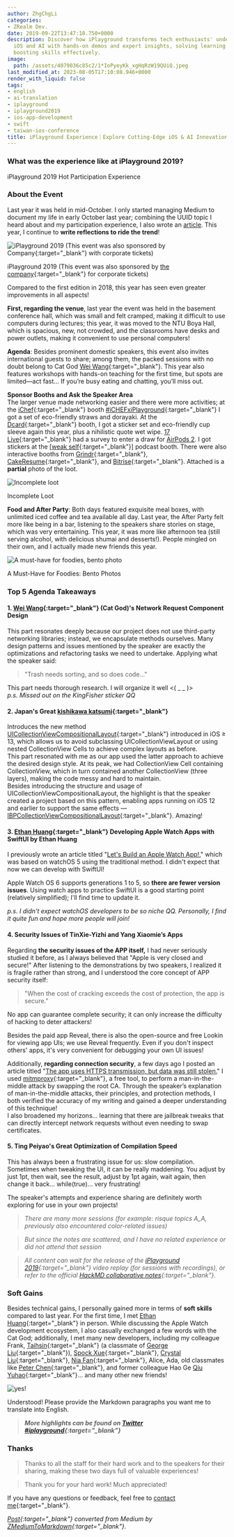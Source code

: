 ```yaml
---
author: ZhgChgLi
categories:
- ZRealm Dev.
date: 2019-09-22T13:47:18.750+0000
description: Discover how iPlayground transforms tech enthusiasts' understanding of
  iOS and AI with hands-on demos and expert insights, solving learning barriers and
  boosting skills effectively.
image:
  path: /assets/4079036c85c2/1*IoPyeyKk_xgHqRzW19QUiQ.jpeg
last_modified_at: 2023-08-05T17:10:08.946+0000
render_with_liquid: false
tags:
- english
- ai-translation
- iplayground
- iplayground2019
- ios-app-development
- swift
- taiwan-ios-conference
title: iPlayground Experience｜Explore Cutting-Edge iOS & AI Innovations
---
```


### What was the experience like at iPlayground 2019?

iPlayground 2019 Hot Participation Experience

### About the Event

Last year it was held in mid-October. I only started managing Medium to document my life in early October last year; combining the UUID topic I heard about and my participation experience, I also wrote an [article](../a4bc3bce7513/). This year, I continue to **write reflections to ride the trend**!

![iPlayground 2019 (This event was also sponsored by [Company](https://www.cakeresume.com/companies/addcn?locale=zh-TW){:target="_blank"} with corporate tickets)](/assets/4079036c85c2/1*IoPyeyKk_xgHqRzW19QUiQ.jpeg)

iPlayground 2019 (This event was also sponsored by [the company](https://www.cakeresume.com/companies/addcn?locale=zh-TW){:target="_blank"} for corporate tickets)

Compared to the first edition in 2018, this year has seen even greater improvements in all aspects!

**First, regarding the venue**, last year the event was held in the basement conference hall, which was small and felt cramped, making it difficult to use computers during lectures; this year, it was moved to the NTU Boya Hall, which is spacious, new, not crowded, and the classrooms have desks and power outlets, making it convenient to use personal computers!

**Agenda**: Besides prominent domestic speakers, this event also invites international guests to share; among them, the packed sessions with no doubt belong to Cat God [Wei Wang](https://medium.com/u/52b3ba2db3a){:target="_blank"}. This year also features workshops with hands-on teaching for the first time, but spots are limited—act fast… If you’re busy eating and chatting, you’ll miss out.

**Sponsor Booths and Ask the Speaker Area**  
The larger venue made networking easier and there were more activities; at the [iChef](https://www.ichefpos.com/zh-tw){:target="_blank"} booth [#iCHEFxiPlayground](https://www.facebook.com/hashtag/ichefxiplayground?source=feed_text&epa=HASHTAG&__xts__%5B0%5D=68.ARAlb4Af_SMM2oWX2M2YI4IDlCbBFp6p-4K1xJC-ywTj7fb1i6EztwESLyMgpJmt86RzJNT1M5CYYaN86LkbHS6JKHUQ2QImFxzem3_8f49wdHBCxV98vW6dy24-XafX22JYEQh8vkdWb-R9vJbKDDjsfMVZ7ONdkks0uIgls9gJVBz66l6p0ytXiq1XpvcCiTHUU5jirEletQZ4wDayw_He9-tmz57NfMKc4QYgdaYFhXWmNNxkkAz3JdVcZlLqaURBNQ&__tn__=%2ANK-R){:target="_blank"} I got a set of eco-friendly straws and dorayaki. At the [Dcard](https://www.dcard.tw/){:target="_blank"} booth, I got a sticker set and eco-friendly cup sleeve again this year, plus a nihilistic quote wet wipe. [17 Live](https://17.live/){:target="_blank"} had a survey to enter a draw for [AirPods 2](../33afa0ae557d/). I got stickers at the [[weak self](https://weakself.dev/){:target="_blank"}] podcast booth. There were also interactive booths from [Grindr](https://www.grindr.com/){:target="_blank"}, [CakeResume](https://www.cakeresume.com/zh-TW){:target="_blank"}, and [Bitrise](https://www.bitrise.io/){:target="_blank"}. Attached is a **partial** photo of the loot.

![Incomplete loot](/assets/4079036c85c2/1*m0RCPg88ksZQhn4TXKITDA.jpeg)

Incomplete Loot

**Food and After Party**: Both days featured exquisite meal boxes, with unlimited iced coffee and tea available all day. Last year, the After Party felt more like being in a bar, listening to the speakers share stories on stage, which was very entertaining. This year, it was more like afternoon tea (still serving alcohol, with delicious shumai and desserts!). People mingled on their own, and I actually made new friends this year.

![A must-have for foodies, bento photo](/assets/4079036c85c2/1*WEvsUtrVJ4OYoKgC9VDvnw.jpeg)

A Must-Have for Foodies: Bento Photos

### Top 5 Agenda Takeaways

#### **1. [Wei Wang](https://medium.com/u/52b3ba2db3a){:target="_blank"} (Cat God)'s Network Request Component Design**

This part resonates deeply because our project does not use third-party networking libraries; instead, we encapsulate methods ourselves. Many design patterns and issues mentioned by the speaker are exactly the optimizations and refactoring tasks we need to undertake. Applying what the speaker said:

> "Trash needs sorting, and so does code..."

This part needs thorough research. I will organize it well &lt;( _ _ )&gt;  
*p.s. Missed out on the KingFisher sticker QQ*

#### 2. **Japan's Great [kishikawa katsumi](https://twitter.com/k_katsumi){:target="_blank"}**

Introduces the new method [UICollectionViewCompositionalLayout](https://developer.apple.com/documentation/uikit/uicollectionviewcompositionallayout){:target="_blank"} introduced in iOS ≥ 13, which allows us to avoid subclassing UICollectionViewLayout or using nested CollectionView Cells to achieve complex layouts as before.  
This part resonated with me as our app used the latter approach to achieve the desired design style. At its peak, we had CollectionView Cell containing CollectionView, which in turn contained another CollectionView (three layers), making the code messy and hard to maintain.  
Besides introducing the structure and usage of UICollectionViewCompositionalLayout, the highlight is that the speaker created a project based on this pattern, enabling apps running on iOS 12 and earlier to support the same effects — [IBPCollectionViewCompositionalLayout](https://github.com/kishikawakatsumi/IBPCollectionViewCompositionalLayout){:target="_blank"}. Amazing!

#### 3. [Ethan Huang](https://medium.com/u/e13f6afcf9b9){:target="_blank"} Developing Apple Watch Apps with SwiftUI by Ethan Huang

I previously wrote an article titled "[Let's Build an Apple Watch App!](../e85d77b05061/)," which was based on watchOS 5 using the traditional method. I didn't expect that now we can develop with SwiftUI!

Apple Watch OS 6 supports generations 1 to 5, so **there are fewer version issues**. Using watch apps to practice SwiftUI is a good starting point (relatively simplified); I'll find time to update it.

*p.s. I didn't expect watchOS developers to be so niche QQ. Personally, I find it quite fun and hope more people will join!*

#### 4. Security Issues of TinXie-Yizhi and Yang Xiaomie’s Apps

Regarding **the security issues of the APP itself,** I had never seriously studied it before, as I always believed that "Apple is very closed and secure!" After listening to the demonstrations by two speakers, I realized it is fragile rather than strong, and I understood the core concept of APP security itself:

> "When the cost of cracking exceeds the cost of protection, the app is secure."

No app can guarantee complete security; it can only increase the difficulty of hacking to deter attackers!

Besides the paid app Reveal, there is also the open-source and free Lookin for viewing app UIs; we use Reveal frequently. Even if you don't inspect others' apps, it's very convenient for debugging your own UI issues!

Additionally, **regarding connection security**, a few days ago I posted an article titled "[The app uses HTTPS transmission, but data was still stolen.](../46410aaada00/)" I used [mitmproxy](https://mitmproxy.org/){:target="_blank"}, a free tool, to perform a man-in-the-middle attack by swapping the root CA. Through the speaker’s explanation of man-in-the-middle attacks, their principles, and protection methods, I both verified the accuracy of my writing and gained a deeper understanding of this technique!  
I also broadened my horizons... learning that there are jailbreak tweaks that can directly intercept network requests without even needing to swap certificates.

#### 5. Ting Peiyao's Great Optimization of Compilation Speed

This has always been a frustrating issue for us: slow compilation. Sometimes when tweaking the UI, it can be really maddening. You adjust by just 1pt, then wait, see the result, adjust by 1pt again, wait again, then change it back... while(true)... very frustrating!

The speaker's attempts and experience sharing are definitely worth exploring for use in your own projects!

> *There are many more sessions (for example: risque topics A_A, previously also encountered color-related issues)*

> *But since the notes are scattered, and I have no related experience or did not attend that session*

> *All content can wait for the release of the [iPlayground 2019](https://iplayground.io/2019/){:target="_blank"} video replay (for sessions with recordings), or refer to the official [HackMD collaborative notes](https://hackmd.io/@iPlayground){:target="_blank"}.*

### Soft Gains

Besides technical gains, I personally gained more in terms of **soft skills** compared to last year. For the first time, I met [Ethan Huang](https://medium.com/u/e13f6afcf9b9){:target="_blank"} in person. While discussing the Apple Watch development ecosystem, I also casually exchanged a few words with the Cat God; additionally, I met many new developers, including my colleague Frank, [Taihsin](https://twitter.com/taihsin_l){:target="_blank"} (a classmate of [George Liu](https://medium.com/u/72361fccaa43){:target="_blank"}), [Spock Xue](https://medium.com/u/e55ade4a40a3){:target="_blank"}, [Crystal Liu](https://medium.com/u/2b9530ad5d14){:target="_blank"}, [Nia Fan](https://medium.com/u/8fdb2b5b6672){:target="_blank"}, Alice, Ada, old classmates like [Peter Chen](https://medium.com/u/d3a2b0073ab2){:target="_blank"}, and former colleague Hao Ge [Qiu Yuhao](https://medium.com/u/bee7081e8048){:target="_blank"}... and many other new friends!

![yes!](/assets/4079036c85c2/1*UGxUbKGKsZhO5s0QOrjgkg.jpeg)

Understood! Please provide the Markdown paragraphs you want me to translate into English.

> ***More highlights can be found on [Twitter #iplayground](https://twitter.com/hashtag/iplayground){:target="_blank"}***

### Thanks

> Thanks to all the staff for their hard work and to the speakers for their sharing, making these two days full of valuable experiences!

> Thank you for your hard work! Much appreciated!

If you have any questions or feedback, feel free to [contact me](https://www.zhgchg.li/contact){:target="_blank"}.

*[Post](https://medium.com/zrealm-ios-dev/iplayground-2019-%E6%98%AF%E6%80%8E%E9%BA%BC%E6%A8%A3%E7%9A%84%E9%AB%94%E9%A9%97-4079036c85c2){:target="_blank"} converted from Medium by [ZMediumToMarkdown](https://github.com/ZhgChgLi/ZMediumToMarkdown){:target="_blank"}.*